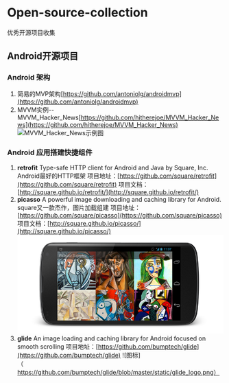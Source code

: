 # Open-source-collection
优秀开源项目收集
## Android开源项目
### Android 架构
1. 简易的MVP架构[https://github.com/antoniolg/androidmvp](https://github.com/antoniolg/androidmvp)
2. MVVM实例--MVVM_Hacker_News[https://github.com/hitherejoe/MVVM_Hacker_News](https://github.com/hitherejoe/MVVM_Hacker_News)
![MVVM_Hacker_News示例图](https://github.com/hitherejoe/MVVM_Hacker_News/blob/master/images/screens.png)

### Android 应用搭建快捷组件
1. **retrofit** Type-safe HTTP client for Android and Java by Square, Inc. Android最好的HTTP框架
    项目地址：[https://github.com/square/retrofit](https://github.com/square/retrofit)
    项目文档：[http://square.github.io/retrofit/](http://square.github.io/retrofit/)
2. **picasso** A powerful image downloading and caching library for Android. square又一款杰作，图片加载组建
    项目地址：[https://github.com/square/picasso](https://github.com/square/picasso)
    项目文档：[http://square.github.io/picasso/](http://square.github.io/picasso/)
    ![示例图](https://github.com/square/picasso/blob/master/website/static/sample.png)
3. **glide** An image loading and caching library for Android focused on smooth scrolling
    项目地址：[https://github.com/bumptech/glide](https://github.com/bumptech/glide)
    ![图标]（https://github.com/bumptech/glide/blob/master/static/glide_logo.png）

